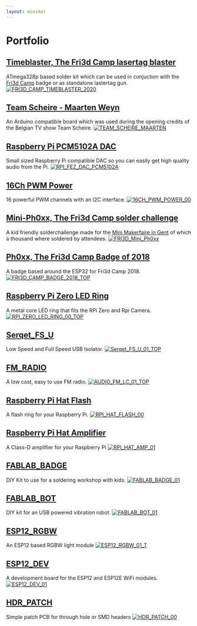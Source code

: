 ```yaml
---
layout: minimal
---
```


# Portfolio

## [Timeblaster, The Fri3d Camp lasertag blaster](https://github.com/Fri3dCamp/timeblaster-2020)
ATmega328p based solder kit which can be used in conjuction with the [Fri3d Camp](https://fri3d.be/) badge or as standalone lastertag gun.
[![FRI3D_CAMP_TIMEBLASTER_2020](https://raw.githubusercontent.com/Fri3dCamp/timeblaster-2020/master/media/Time_Blaster_00_FULL_noBG.png)](https://github.com/Fri3dCamp/timeblaster-2020)

## [Team Scheire - Maarten Weyn](http://phyx.be/TEAM_SCHEIRE_MAARTEN)
An Arduino compatible board which was used during the opening credits of the Belgian TV show Team Scheire.
[![TEAM_SCHEIRE_MAARTEN](https://github.com/phyx-be/TEAM_SCHEIRE_MAARTEN/raw/master/Team_Scheire_Maarten_00/TEAM_SCHEIRE_MAARTEN_PHOTO.PNG?raw=true)](http://phyx.be/TEAM_SCHEIRE_MAARTEN)

## [Raspberry Pi PCM5102A DAC](http://phyx.be/RPI_FEZ_DAC_PCM5102A)
Small sized Raspberry Pi compatible DAC so you can easily get high quality audio from the Pi.
[![RPI_FEZ_DAC_PCM5102A](https://github.com/phyx-be/RPI_FEZ_DAC_PCM5102A/blob/master/RPI_FEZ_DAC_00/RPI_FEZ_DAC_00_PHOTO.png?raw=true)](http://phyx.be/RPI_FEZ_DAC_PCM5102A)

## [16Ch PWM Power](http://phyx.be/16CH_PWM_POWER)
16 powerful PWM channels with an I2C interface.
[![16CH_PWM_POWER_00](https://raw.githubusercontent.com/phyx-be/16CH_PWM_POWER/master/16CH_PWM_POWER_00/16Ch_PWM_POWER_00_PHOTO.PNG)](http://phyx.be/16CH_PWM_POWER)

## [Mini-Ph0xx, The Fri3d Camp solder challenge](https://github.com/Fri3dCamp/mini-ph0xx)
A kid friendly solderchallenge made for the [Mini Makerfaire in Gent](https://www.makerfairegent.be) of which a thousand where soldered by attendees.
[![FRI3D_Mini_Ph0xx](https://github.com/Fri3dCamp/mini-ph0xx/raw/master/media/Mini-Ph0xx_banner.jpg)](https://github.com/Fri3dCamp/mini-ph0xx)

## [Ph0xx, The Fri3d Camp Badge of 2018](https://github.com/Fri3dCamp/badge)
A badge based around the ESP32 for Fri3d Camp 2018.
[![FRI3D_CAMP_BADGE_2018_TOP](https://raw.githubusercontent.com/Fri3dCamp/badge/master/media/Fri3dBadge_2018_00_Front.png)](https://github.com/Fri3dCamp/badge)

## [Raspberry Pi Zero LED Ring](https://phyx.be/RPI_ZERO_LED_RING)
A metal core LED ring that fits the RPi Zero and Rpi Camera.
[![RPI_ZERO_LED_RING_00_TOP](https://raw.githubusercontent.com/phyx-be/RPI_ZERO_LED_RING/master/RPI_ZERO_LED_RING_00/3D_VIEW_TOP.PNG)](http://phyx.be/RPI_ZERO_LED_RING)

## [Serqet_FS_U](https://phyx.be/Serqet_FS_U)
Low Speed and Full Speed USB Isolator.
[![Serqet_FS_U_01_TOP](https://raw.githubusercontent.com/phyx-be/Serqet_FS_U/master/Serqet_FS_U_01/3D_VIEW_TOP.PNG)](http://phyx.be/Serqet_FS_U)

## [FM_RADIO](https://phyx.be/FM_RADIO)
A low cost, easy to use FM radio.
[![AUDIO_FM_LC_01_TOP](https://raw.githubusercontent.com/phyx-be/FM_RADIO/master/hw/AUDIO_FM_LC_01/3D_VIEW_TOP.PNG)](http://phyx.be/FM_RADIO)

## [Raspberry Pi Hat Flash](https://phyx.be/RPI_HAT_FLASH)
A flash ring for your Raspberry Pi.
[![RPI_HAT_FLASH_00](https://raw.githubusercontent.com/phyx-be/RPI_HAT_FLASH/master/RPI_HAT_FLASH_00/3D_VIEW_TOP.png)](http://phyx.be/RPI_HAT_FLASH)

## [Raspberry Pi Hat Amplifier](https://phyx.be/RPI_HAT_AMP)
A Class-D amplifier for your Raspberry Pi
[![RPI_HAT_AMP_01](https://raw.githubusercontent.com/phyx-be/RPI_HAT_AMP/master/RPI_HAT_AMP_02/3D_VIEW_TOP.PNG)](http://phyx.be/RPI_HAT_AMP)

## [FABLAB_BADGE](https://phyx.be/FABLAB_BADGE)
DIY Kit to use for a soldering workshop with kids.
[![FABLAB_BADGE_01](https://raw.githubusercontent.com/phyx-be/FABLAB_BADGE/master/FABLAB_BADGE_01/3D_VIEW_TOP.png)](http://phyx.be/FABLAB_BADGE)

## [FABLAB_BOT](https://phyx.be/FABLAB_BOT)
DIY kit for an USB powered vibration robot.
[![FABLAB_BOT_01](https://raw.githubusercontent.com/phyx-be/FABLAB_BOT/master/FABLAB_BOT_01/3D_VIEW_TOP.png)](http://phyx.be/FABLAB_BOT)

## [ESP12_RGBW](https://phyx.be/ESP12_RGBW)
An ESP12 based RGBW light module
[![ESP12_RGBW_01_T](https://raw.githubusercontent.com/phyx-be/ESP12_RGBW/master/ESP12_RGBW_01/3D_VIEW_TOP.png)](http://phyx.be/ESP12_RGBW)

## [ESP12_DEV](https://phyx.be/ESP12_DEV)
A development board for the ESP12 and ESP12E WiFi modules.
[![ESP12_DEV_01](https://raw.githubusercontent.com/phyx-be/ESP12_DEV/master/ESP12_DEV_01/3D_VIEW.png)](http://phyx.be/ESP12_DEV)

## [HDR_PATCH](https://phyx.be/HDR_PATCH)
Simple patch PCB for through hole or SMD headers
[![HDR_PATCH_00](https://raw.githubusercontent.com/phyx-be/HDR_PATCH/master/HDR_PATCH_00/3D_VIEW.PNG)](http://phyx.be/HDR_PATCH)
